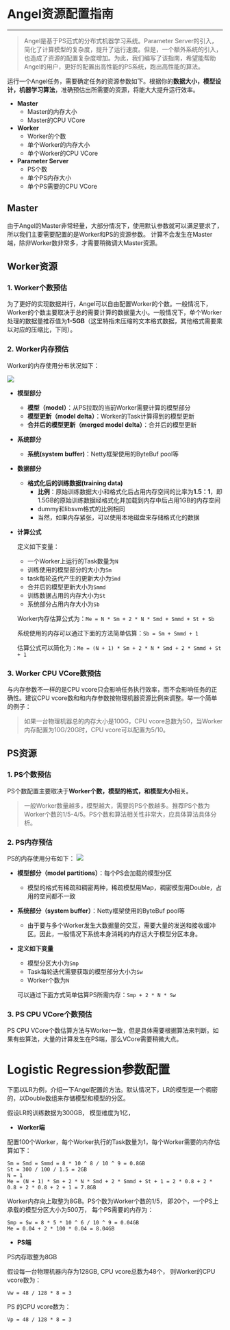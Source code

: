 # Angel资源配置指南

---

> Angel是基于PS范式的分布式机器学习系统。Parameter Server的引入，简化了计算模型的复杂度，提升了运行速度。但是，一个额外系统的引入，也造成了资源的配置复杂度增加。为此，我们编写了该指南，希望能帮助Angel的用户，更好的配置出高性能的PS系统，跑出高性能的算法。

运行一个Angel任务，需要确定任务的资源参数如下。根据你的**数据大小，模型设计，机器学习算法**，准确预估出所需要的资源，将能大大提升运行效率。

* **Master**
	* Master的内存大小
	* Master的CPU VCore
* **Worker**
	* Worker的个数
	* 单个Worker的内存大小
	* 单个Worker的CPU VCore
* **Parameter Server**
	* PS个数
	* 单个PS内存大小
	* 单个PS需要的CPU VCore


## Master

由于Angel的Master非常轻量，大部分情况下，使用默认参数就可以满足要求了，所以我们主要需要配置的是Worker和PS的资源参数。 计算不会发生在Master端，除非Worker数非常多，才需要稍微调大Master资源。


## Worker资源

### 1. **Worker个数预估**

为了更好的实现数据并行，Angel可以自由配置Worker的个数。一般情况下，Worker的个数主要取决于总的需要计算的数据量大小。一般情况下，单个Worker处理的数据量推荐值为**1-5GB**（这里特指未压缩的文本格式数据，其他格式需要乘以对应的压缩比，下同）。

### 2. **Worker内存预估**

Worker的内存使用分布状况如下：

![][1]
 
* **模型部分** 
	- **模型（model）**：从PS拉取的当前Worker需要计算的模型部分
	- **模型更新（model delta）**：Worker的Task计算得到的模型更新
	- **合并后的模型更新（merged model delta）**：合并后的模型更新
* **系统部分**
	- **系统(system buffer)**：Netty框架使用的ByteBuf pool等

* **数据部分**
	- **格式化后的训练数据(training data)**
		- **比例**：原始训练数据大小和格式化后占用内存空间的比率为**1.5：1**，即1.5GB的原始训练数据经格式化并加载到内存中后占用1GB的内存空间
		- dummy和libsvm格式的比例相同
		- 当然，如果内存紧张，可以使用本地磁盘来存储格式化的数据

* **计算公式**  

	定义如下变量：

	* 一个Worker上运行的Task数量为`N`
	* 训练使用的模型部分的大小为`Sm`
	* task每轮迭代产生的更新大小为`Smd`
	* 合并后的模型更新大小为`Smmd`
	* 训练数据占用的内存大小为`St`
	* 系统部分占用内存大小为`Sb`

	Worker内存估算公式为：```Me = N * Sm + 2 * N * Smd + Smmd + St + Sb```

	系统使用的内存可以通过下面的方法简单估算：```Sb = Sm + Smmd + 1```

	估算公式可以简化为：```Me = (N + 1) * Sm + 2 * N * Smd + 2 * Smmd + St + 1```

### 3. Worker CPU VCore数预估
与内存参数不一样的是CPU vcore只会影响任务执行效率，而不会影响任务的正确性。建议CPU vcore数和和内存参数按物理机器资源比例来调整。举一个简单的例子：

> 如果一台物理机器总的内存大小是100G，CPU vcore总数为50，当Worker内存配置为10G/20G时，CPU vcore可以配置为5/10。

## **PS资源**

### 1. PS个数预估

PS个数配置主要取决于**Worker个数，模型的格式，和模型大小**相关。

> 一般Worker数量越多，模型越大，需要的PS个数越多。推荐PS个数为Worker个数的1/5-4/5。PS个数和算法相关性非常大，应具体算法具体分析。

### 2. PS内存预估

PS的内存使用分布如下：
	![][2]
 
- **模型部分（model partitions）**：每个PS会加载的模型分区

	* 模型的格式有稀疏和稠密两种，稀疏模型用Map，稠密模型用Double，占用的空间都不一致
	
- **系统部分（system buffer）**：Netty框架使用的ByteBuf pool等

	* 由于要与多个Worker发生大数据量的交互，需要大量的发送和接收缓冲区。因此，一般情况下系统本身消耗的内存远大于模型分区本身。


- **定义如下变量**

	* 模型分区大小为`Smp`
	* Task每轮迭代需要获取的模型部分大小为`Sw`
	* Worker个数为`N`

	可以通过下面方式简单估算PS所需内存：```Smp + 2 * N * Sw```

### 3. PS CPU VCore个数预估

PS CPU VCore个数估算方法与Worker一致，但是具体需要根据算法来判断。如果有些算法，大量的计算发生在PS端，那么VCore需要稍微大点。

# Logistic Regression参数配置

下面以LR为例，介绍一下Angel配置的方法。默认情况下，LR的模型是一个稠密的，以Double数组来存储模型和模型的分区。 

假设LR的训练数据为300GB， 模型维度为1亿， 

* **Worker端**

配置100个Worker，每个Worker执行的Task数量为1，每个Worker需要的内存估算如下：

```
Sm = Smd = Smmd = 8 * 10 ^ 8 / 10 ^ 9 = 0.8GB
St = 300 / 100 / 1.5 = 2GB
N = 1
Me = (N + 1) * Sm + 2 * N * Smd + 2 * Smmd + St + 1 = 2 * 0.8 + 2 * 0.8 + 2 * 0.8 + 2 + 1 = 7.8GB
```
Worker内存向上取整为8GB。PS个数为Worker个数的1/5， 即20个，一个PS上承载的模型分区大小为500万， 每个PS需要的内存为：

```
Smp = Sw = 8 * 5 * 10 ^ 6 / 10 ^ 9 = 0.04GB
Me = 0.04 + 2 * 100 * 0.04 = 8.04GB
```

* **PS端**

PS内存取整为8GB

假设每一台物理机器内存为128GB, CPU vcore总数为48个， 则Worker的CPU vcore数为：

```
Vw = 48 / 128 * 8 = 3
```

PS 的CPU vcore数为：
```
Vp = 48 / 128 * 8 = 3
```

 [1]: ../img/worker_memory.png
 [2]: ../img/ps_memory.png


